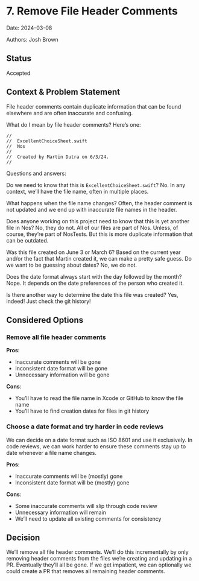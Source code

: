 # 7. Remove File Header Comments

Date: 2024-03-08

Authors: Josh Brown

## Status

Accepted

## Context & Problem Statement

File header comments contain duplicate information that can be found elsewhere and are often inaccurate and confusing.

What do I mean by file header comments? Here’s one:

```
//
//  ExcellentChoiceSheet.swift
//  Nos
//
//  Created by Martin Dutra on 6/3/24.
//
```

Questions and answers:

Do we need to know that this is `ExcellentChoiceSheet.swift`? No. In any context, we’ll have the file name, often in multiple places.

What happens when the file name changes? Often, the header comment is not updated and we end up with inaccurate file names in the header.

Does anyone working on this project need to know that this is yet another file in Nos? No, they do not. All of our files are part of Nos. Unless, of course, they’re part of NosTests. But this is more duplicate information that can be outdated.

Was this file created on June 3 or March 6? Based on the current year and/or the fact that Martin created it, we can make a pretty safe guess. Do we want to be guessing about dates? No, we do not.

Does the date format always start with the day followed by the month? Nope. It depends on the date preferences of the person who created it.

Is there another way to determine the date this file was created? Yes, indeed! Just check the git history!

## Considered Options

### Remove all file header comments
**Pros**:
- Inaccurate comments will be gone
- Inconsistent date format will be gone
- Unnecessary information will be gone

**Cons**:
- You’ll have to read the file name in Xcode or GitHub to know the file name
- You’ll have to find creation dates for files in git history

### Choose a date format and try harder in code reviews
We can decide on a date format such as ISO 8601 and use it exclusively. In code reviews, we can work harder to ensure these comments stay up to date whenever a file name changes.

**Pros**:
- Inaccurate comments will be (mostly) gone
- Inconsistent date format will be (mostly) gone

**Cons**:
- Some inaccurate comments will slip through code review
- Unnecessary information will remain
- We’ll need to update all existing comments for consistency

## Decision
We’ll remove all file header comments. We’ll do this incrementally by only removing header comments from the files we’re creating and updating in a PR. Eventually they’ll all be gone. If we get impatient, we can optionally we could create a PR that removes all remaining header comments.
